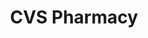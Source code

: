 ---
title: "CVS Pharmacy"
url: /cape-coral/cvs-pharmacy-del-prado-boulevard-south/
shop: Drogerie
---